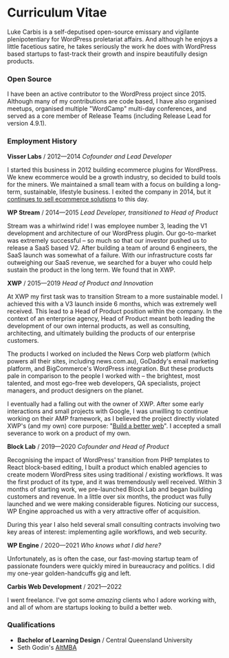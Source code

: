 # Curriculum Vitae

Luke Carbis is a self-deputised open-source emissary and vigilante plenipotentiary for WordPress proletariat affairs. And although he enjoys a little facetious satire, he takes seriously the work he does with WordPress based startups to fast-track their growth and inspire beautifully design products.

### Open Source

I have been an active contributor to the WordPress project since 2015. Although many of my contributions are code based, I have also organised meetups, organised multiple "WordCamp" multi-day conferences, and served as a core member of Release Teams (including Release Lead for version 4.9.1).

### Employment History

**Visser Labs** / 2012—2014
_Cofounder and Lead Developer_

I started this business in 2012 building ecommerce plugins for WordPress. We knew ecommerce would be a growth industry, so decided to build tools for the miners. We maintained a small team with a focus on building a long-term, sustainable, lifestyle business. I exited the company in 2014, but it [continues to sell ecommerce solutions](https://visser.com.au) to this day.

**WP Stream** / 2014—2015
_Lead Developer, transitioned to Head of Product_

Stream was a whirlwind ride! I was employee number 3, leading the V1 development and architecture of our WordPress plugin. Our go-to-market was extremely successful – so much so that our investor pushed us to release a SaaS based V2. After building a team of around 6 engineers, the SaaS launch was somewhat of a failure. With our infrastructure costs far outweighing our SaaS revenue, we searched for a buyer who could help sustain the product in the long term. We found that in XWP.

**XWP** / 2015—2019
_Head of Product and Innovation_

At XWP my first task was to transition Stream to a more sustainable model. I achieved this with a V3 launch inside 6 months, which was extremely well received. This lead to a Head of Product position within the company. In the context of an enterprise agency, Head of Product meant both leading the development of our own internal products, as well as consulting, architecting, and ultimately building the products of our enterprise customers.

The products I worked on included the News Corp web platform (which powers all their sites, including news.com.au), GoDaddy's email marketing platform, and BigCommerce's WordPress integration. But these products pale in comparison to the people I worked with – the brightest, most talented, and most ego-free web developers, QA specialists, project managers, and product designers on the planet.

I eventually had a falling out with the owner of XWP. After some early interactions and small projects with Google, I was unwilling to continue working on their AMP framework, as I believed the project directly violated XWP's (and my own) core purpose: "[Build a better web](https://xwp.co)". I accepted a small severance to work on a product of my own.

**Block Lab** / 2019—2020
_Cofounder and Head of Product_

Recognising the impact of WordPress' transition from PHP templates to React block-based editing, I built a product which enabled agencies to create modern WordPress sites using traditional / existing workflows. It was the first product of its type, and it was tremendously well received. Within 3 months of starting work, we pre-launched Block Lab and began building customers and revenue. In a little over six months, the product was fully launched and we were making considerable figures. Noticing our success, WP Engine approached us with a very attractive offer of acquisition.

During this year I also held several small consulting contracts involving two key areas of interest: implementing agile workflows, and web security.

**WP Engine** / 2020—2021
_Who knows what I did here?_

Unfortunately, as is often the case, our fast-moving startup team of passionate founders were quickly mired in bureaucracy and politics. I did my one-year golden-handcuffs gig and left.

**Carbis Web Development** / 2021—2022

I went freelance. I've got some _amazing_ clients who I adore working with, and all of whom are startups looking to build a better web.

### Qualifications

- **Bachelor of Learning Design** / Central Queensland University
- Seth Godin's [AltMBA](https://altmba.com)